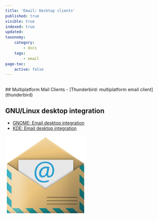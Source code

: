 ```yaml
---
title: 'Email: Desktop clients'
published: true
visible: true
indexed: true
updated:
taxonomy:
    category:
        - docs
    tags:
        - email
page-toc:
    active: false
---
```

<br>
## Multiplatform Mail Clients
- [Thunderbird: multiplatform email client](thunderbird)



## GNU/Linux desktop integration
- [GNOME: Email desktop integration](gnome-desktop-integration)
- [KDE: Email desktop integration](kde-desktop-integration)


![](en/email_icon.png)
